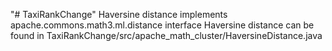 "# TaxiRankChange" 
Haversine distance implements apache.commons.math3.ml.distance interface
Haversine distance can be found in
TaxiRankChange/src/apache_math_cluster/HaversineDistance.java
